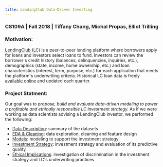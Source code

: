 ```yaml
---
title: LendingClub Data-Driven Investing
---
```


### CS109A | Fall 2018 | Tiffany Chang, Michal Propas, Elliot Trilling


### Motivation:

[LendingClub (LC)](https://www.lendingclub.com "LC Homepage") is a peer-to-peer lending platform where borrowers apply for loans and investors select loans to fund. Investors can review the borrower's credit history (balances, delinquencies, inquiries, etc.), demographics (state, income, home ownership, etc.) and loan characteristics (interest, term, purpose, etc.) for each application that meets the platform's underwriting criteria. Historical LC loan data is freely [available online](https://www.lendingclub.com/info/download-data.action "LC Data Download") and updated each quarter.


### Project Statment:

Our goal was to *propose, build and evaluate data-driven modeling to power a profitable and ethically responsible LC investment strategy.* As if we were working as data scientists advising a LendingClub investor, we performed the following:
- [Data Description](https://cs109group67.github.io/lendingclub/DataDescription.html): summary of the datasets
- [EDA & Cleaning](https://cs109group67.github.io/lendingclub/EDA.html): data exploration, cleaning and feature design
- [Models](https://cs109group67.github.io/lendingclub/Models.html): modeling to support the investment strategy
- [Investment Strategy](https://cs109group67.github.io/lendingclub/): investment strategy and evaluation of its predictive quality
- [Ethical Implications](https://cs109group67.github.io/lendingclub/EthicalImplications.html): investigation of discrimination in the investment strategy and LC's underwriting practices
